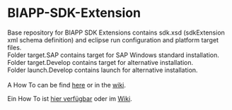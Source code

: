 # BIAPP-SDK-Extension
Base repository for BIAPP SDK Extensions contains sdk.xsd (sdkExtension xml schema definition) and eclipse run configuration and platform target files.<br/>
Folder target.SAP contains target for SAP Windows standard installation.<br/>
Folder target.Develop contains target for alternative installation.<br/>
Folder launch.Develop contains launch for alternative installation.<br/>
<br/>
A How To can be find <a href="http://jearn.net16.net/biapp/BIAPP-SDK-Extension/en.html">here</a> or in the <a href="./wiki/HowTo.en">wiki</a>.

Ein How To ist <a href="http://jearn.net16.net/biapp/BIAPP-SDK-Extension/en.html">hier verf&uuml;gbar</a> oder im <a href="./wiki/HowTo.de">Wiki</a>.
